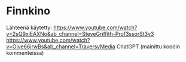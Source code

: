 # Finnkino

Lähteenä käytetty:
https://www.youtube.com/watch?v=2sQ9xiEAXNo&ab_channel=SteveGriffith-Prof3ssorSt3v3
https://www.youtube.com/watch?v=Oive66jrwBs&ab_channel=TraversyMedia
ChatGPT (mainittu koodin kommenteissa)
